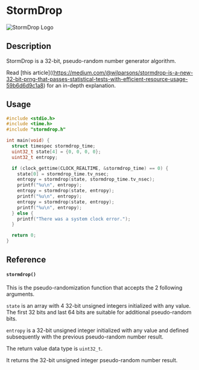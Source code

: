 # StormDrop
![StormDrop Logo](https://repository-images.githubusercontent.com/743602480/00d0e520-07e5-4dee-99f2-eaa277a8691e)

## Description
StormDrop is a 32-bit, pseudo-random number generator algorithm.

Read [this article]((https://medium.com/@wilparsons/stormdrop-is-a-new-32-bit-prng-that-passes-statistical-tests-with-efficient-resource-usage-59b6d6d9c1a8) for an in-depth explanation.

## Usage
``` c
#include <stdio.h>
#include <time.h>
#include "stormdrop.h"

int main(void) {
  struct timespec stormdrop_time;
  uint32_t state[4] = {0, 0, 0, 0};
  uint32_t entropy;

  if (clock_gettime(CLOCK_REALTIME, &stormdrop_time) == 0) {
    state[0] = stormdrop_time.tv_nsec;
    entropy = stormdrop(state, stormdrop_time.tv_nsec);
    printf("%u\n", entropy);
    entropy = stormdrop(state, entropy);
    printf("%u\n", entropy);
    entropy = stormdrop(state, entropy);
    printf("%u\n", entropy);
  } else {
    printf("There was a system clock error.");
  }

  return 0;
}
```

## Reference
#### `stormdrop()`
This is the pseudo-randomization function that accepts the 2 following arguments.

`state` is an array with 4 32-bit unsigned integers initialized with any value. The first 32 bits and last 64 bits are suitable for additional pseudo-random bits.

`entropy` is a 32-bit unsigned integer initialized with any value and defined subsequently with the previous pseudo-random number result.

The return value data type is `uint32_t`.

It returns the 32-bit unsigned integer pseudo-random number result.
